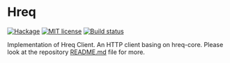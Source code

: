 # Hreq

[![Hackage](https://img.shields.io/hackage/v/hreq-client.svg?logo=haskell)](https://hackage.haskell.org/package/hreq-client)
[![MIT license](https://img.shields.io/badge/license-MIT-blue.svg)](LICENSE)
[![Build status](https://img.shields.io/travis/epicallan/hreq.svg?logo=travis)](https://travis-ci.org/epicallan/hreq)

Implementation of Hreq Client. An HTTP client basing on hreq-core. Please look at the repository [README.md](https://github.com/epicallan/hreq/blob/master/README.md) file for more.
